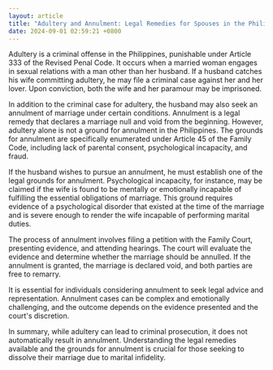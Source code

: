 ```yaml
---
layout: article
title: "Adultery and Annulment: Legal Remedies for Spouses in the Philippines"
date: 2024-09-01 02:59:21 +0800
---
```


<p>Adultery is a criminal offense in the Philippines, punishable under Article 333 of the Revised Penal Code. It occurs when a married woman engages in sexual relations with a man other than her husband. If a husband catches his wife committing adultery, he may file a criminal case against her and her lover. Upon conviction, both the wife and her paramour may be imprisoned.</p><p>In addition to the criminal case for adultery, the husband may also seek an annulment of marriage under certain conditions. Annulment is a legal remedy that declares a marriage null and void from the beginning. However, adultery alone is not a ground for annulment in the Philippines. The grounds for annulment are specifically enumerated under Article 45 of the Family Code, including lack of parental consent, psychological incapacity, and fraud.</p><p>If the husband wishes to pursue an annulment, he must establish one of the legal grounds for annulment. Psychological incapacity, for instance, may be claimed if the wife is found to be mentally or emotionally incapable of fulfilling the essential obligations of marriage. This ground requires evidence of a psychological disorder that existed at the time of the marriage and is severe enough to render the wife incapable of performing marital duties.</p><p>The process of annulment involves filing a petition with the Family Court, presenting evidence, and attending hearings. The court will evaluate the evidence and determine whether the marriage should be annulled. If the annulment is granted, the marriage is declared void, and both parties are free to remarry.</p><p>It is essential for individuals considering annulment to seek legal advice and representation. Annulment cases can be complex and emotionally challenging, and the outcome depends on the evidence presented and the court&#39;s discretion.</p><p>In summary, while adultery can lead to criminal prosecution, it does not automatically result in annulment. Understanding the legal remedies available and the grounds for annulment is crucial for those seeking to dissolve their marriage due to marital infidelity.</p>